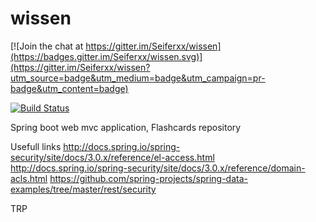 # wissen

[![Join the chat at https://gitter.im/Seiferxx/wissen](https://badges.gitter.im/Seiferxx/wissen.svg)](https://gitter.im/Seiferxx/wissen?utm_source=badge&utm_medium=badge&utm_campaign=pr-badge&utm_content=badge)

[![Build Status](https://travis-ci.org/Seiferxx/wissen.svg?branch=master)](https://travis-ci.org/Seiferxx/wissen)


Spring boot web mvc application, Flashcards repository

Usefull links
http://docs.spring.io/spring-security/site/docs/3.0.x/reference/el-access.html
http://docs.spring.io/spring-security/site/docs/3.0.x/reference/domain-acls.html
https://github.com/spring-projects/spring-data-examples/tree/master/rest/security


TRP

